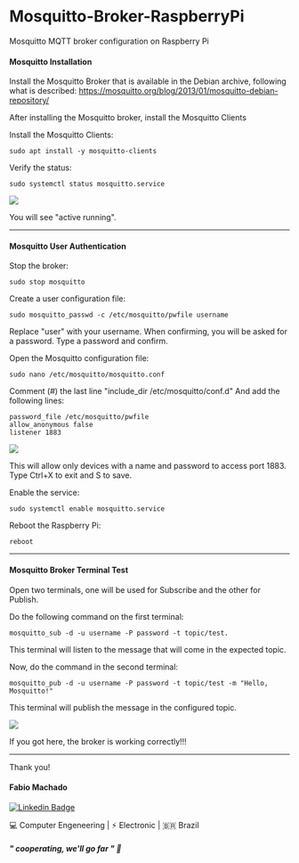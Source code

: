 # Mosquitto-Broker-RaspberryPi
Mosquitto MQTT broker configuration on Raspberry Pi

#### Mosquitto Installation
Install the Mosquitto Broker that is available in the Debian archive, following what is described:
https://mosquitto.org/blog/2013/01/mosquitto-debian-repository/

After installing the Mosquitto broker, install the Mosquitto Clients

Install the Mosquitto Clients:
```
sudo apt install -y mosquitto-clients
```

Verify the status:
```
sudo systemctl status mosquitto.service
```
![](https://github.com/MrFMach/Mosquitto-Broker-RaspberryPi/blob/main/media/status.png)

You will see "active running".

***

#### Mosquitto User Authentication

Stop the broker:
```
sudo stop mosquitto
```

Create a user configuration file:
```
sudo mosquitto_passwd -c /etc/mosquitto/pwfile username
```
Replace "user" with your username. When confirming, you will be asked for a password. Type a password and confirm.

Open the Mosquitto configuration file:
```
sudo nano /etc/mosquitto/mosquitto.conf
```
Comment (#) the last line "include_dir /etc/mosquitto/conf.d"
And add the following lines:
```
password_file /etc/mosquitto/pwfile
allow_anonymous false
listener 1883
```

![](https://github.com/MrFMach/Mosquitto-Broker-RaspberryPi/blob/main/media/config.png)

This will allow only devices with a name and password to access port 1883.
Type Ctrl+X to exit and S to save.

Enable the service:
```
sudo systemctl enable mosquitto.service
```

Reboot the Raspberry Pi:
```
reboot
```

***

#### Mosquitto Broker Terminal Test

Open two terminals, one will be used for Subscribe and the other for Publish.

Do the following command on the first terminal:
```
mosquitto_sub -d -u username -P password -t topic/test.
```
This terminal will listen to the message that will come in the expected topic.

Now, do the command in the second terminal:
```
mosquitto_pub -d -u username -P password -t topic/test -m "Hello, Mosquitto!"
```
This terminal will publish the message in the configured topic.

![](https://github.com/MrFMach/Mosquitto-Broker-RaspberryPi/blob/main/media/pubsub.png)

If you got here, the broker is working correctly!!!

***
Thank you!

#### Fabio Machado
[![Linkedin Badge](https://img.shields.io/badge/-LinkedIn-blue?style=flat-square&logo=Linkedin&logoColor=white&link=https://www.linkedin.com/in/fabio-machado-b932a476/)](https://www.linkedin.com/in/fabio-machado-b932a476/)

:computer:  Computer Engeneering  | :zap: Electronic  | :brazil:  Brazil

##### " cooperating, we'll go far " :rocket:
